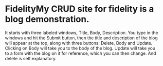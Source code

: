 # FidelityMy CRUD site for fidelity is a blog demonstration.

It starts with three labeled windows, Title, Body, Description. You type in the windows and hit the Submit button, then the title and description of 
the blog will appear at the top, along with three buttons: Delete, Body and Update. Clicking on Body will take you to the body of the blog. 
Update will take you to a form with the blog on it for reference, which you can then change. And delete is self explanatory.
